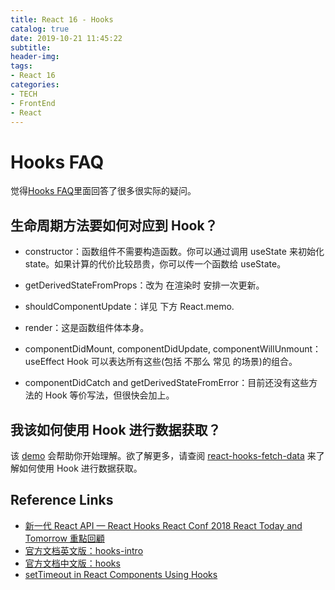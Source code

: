 ```yaml
---
title: React 16 - Hooks
catalog: true
date: 2019-10-21 11:45:22
subtitle:
header-img:
tags:
- React 16
categories:
- TECH
- FrontEnd
- React
---
```


# Hooks FAQ
觉得[Hooks FAQ](https://zh-hans.reactjs.org/docs/hooks-faq.html)里面回答了很多很实际的疑问。

## 生命周期方法要如何对应到 Hook？
* constructor：函数组件不需要构造函数。你可以通过调用 useState 来初始化 state。如果计算的代价比较昂贵，你可以传一个函数给 useState。

* getDerivedStateFromProps：改为 在渲染时 安排一次更新。

* shouldComponentUpdate：详见 下方 React.memo.

* render：这是函数组件体本身。

* componentDidMount, componentDidUpdate, componentWillUnmount：useEffect Hook 可以表达所有这些(包括 不那么 常见 的场景)的组合。

* componentDidCatch and getDerivedStateFromError：目前还没有这些方法的 Hook 等价写法，但很快会加上。

## 我该如何使用 Hook 进行数据获取？

该 [demo](https://codesandbox.io/s/jvvkoo8pq3) 会帮助你开始理解。欲了解更多，请查阅 [react-hooks-fetch-data](https://www.robinwieruch.de/react-hooks-fetch-data) 来了解如何使用 Hook 进行数据获取。

## Reference Links

- [新一代 React API — React Hooks React Conf 2018 React Today and Tomorrow 重點回顧](https://react.docschina.org/docs/portals.html)
- [官方文档英文版：hooks-intro](https://reactjs.org/docs/hooks-intro.html)
- [官方文档中文版：hooks](https://zh-hans.reactjs.org/docs/hooks-intro.html)
- [setTimeout in React Components Using Hooks](https://upmostly.com/tutorials/settimeout-in-react-components-using-hooks)

